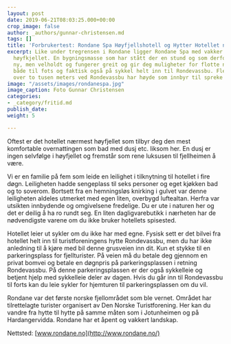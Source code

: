 ```yaml
---
layout: post
date: 2019-06-21T08:03:25.000+00:00
crop_image: false
author: _authors/gunnar-christensen.md
tags: []
title: 'Forbrukertest: Rondane Spa Høyfjellshotell og Hytter Hotellet nærmest høyfjellet'
excerpt: Like under tregrensen i Rondane ligger Rondane Spa med vakker utsikt mot
  høyfkjellet. En bygningsmasse som har stått der en stund og som derfor ikke er helt
  ny, men velholdt og fungerer greit og gir deg muligheter for flotte naturopplevelser
  både til fots og faktisk også på sykkel helt inn til Rondevassbu. Flere fjelltopper
  over to tusen meters ved Rondevassbu har høyde som innbyr til spreke naturopplevlser.
image: "/assets/images/rondanespa.jpg"
image_caption: Foto Gunnar Christensen
categories:
- _category/fritid.md
publish_date: 
weight: 5

---
```

Oftest er det hotellet nærmest høyfjellet som tilbyr deg den mest komfortable overnattingen som bad med dusj etc. liksom her. En dusj er ingen selvfølge i høyfjellet og fremstår som rene luksusen til fjellheimen å være.

Vi er en familie på fem som leide en leilighet i tilknytning til hotellet i fire døgn. Leiligheten hadde sengeplass til seks personer og eget kjøkken bad og to soverom. Bortsett fra en hemningsløs knirking i gulvet var denne leiligheten aldeles utmerket med egen liten, overbygd luftealtan. Herfra var utsikten innbydende og omgivelsene fredelige. Du er ute i naturen her og det er deilig å ha ro rundt seg. En liten dagligvarebutikk i nærheten har de nødvendigste varene om du ikke bruker hotellets spisested.

Hotellet leier ut sykler om du ikke har med egne. Fysisk sett er det bilvei fra hotellet helt inn til turistforeningens hytte Rondevassbu, men du har ikke anledning til å kjøre med bil denne grusveien inn dit. Kun et stykke til en parkeringsplass for fjellturister. På veien må du betale deg gjennom en privat bomvei og betale en døgnpris på parkeringsplassen i retning Rondevassbu. På denne parkeringsplassen er der også sykkelleie og betjent hjelp med sykkelleie deler av dagen. Hvis du går inn til Rondevassbu til forts kan du leie sykler for hjemturen til parkeringsplassen om du vil.

Rondane var det første norske fjellområdet som ble vernet. Området har tilrettelagte turister organisert av Den Norske Turistforening. Her kan du vandre fra hytte til hytte på samme måten som i Jotunheimen og på Hardangervidda. Rondane har et åpent og vakkert landskap.

Nettsted: [www.rondane.no](http://www.rondane.no/)
